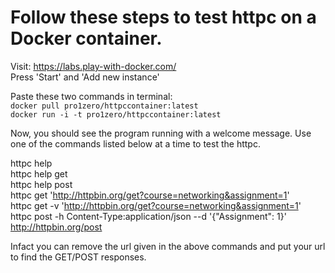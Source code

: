 # Follow these steps to test httpc on a Docker container. 

Visit: https://labs.play-with-docker.com/ </br>
Press 'Start' and 'Add new instance' </br>

Paste these two commands in terminal: </br> 
```docker pull pro1zero/httpccontainer:latest``` </br>
```docker run -i -t pro1zero/httpccontainer:latest``` </br>

Now, you should see the program running with a welcome message. Use one of the commands listed below at a time to test the httpc. </br>

httpc help </br>
httpc help get </br>
httpc help post </br>
httpc get 'http://httpbin.org/get?course=networking&assignment=1' </br>
httpc get -v 'http://httpbin.org/get?course=networking&assignment=1' </br>
httpc post -h Content-Type:application/json --d '{"Assignment": 1}' http://httpbin.org/post </br>

Infact you can remove the url given in the above commands and put your url to find the GET/POST responses. </br>
